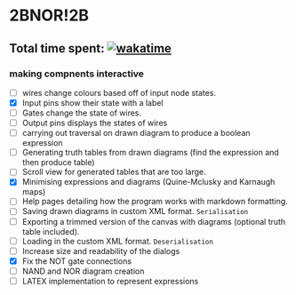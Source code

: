 # 2BNOR!2B

Total time spent: [![wakatime](https://wakatime.com/badge/user/8eec35f3-fd84-49c8-835b-b417c4509a9a/project/018bba66-c7a6-493e-a108-66e509c4020f.svg)](https://wakatime.com/badge/user/8eec35f3-fd84-49c8-835b-b417c4509a9a/project/018bba66-c7a6-493e-a108-66e509c4020f)
---
### making compnents interactive
- [ ] wires change colours based off of input node states. 
- [x] Input pins show their state with a label
- [ ] Gates change the state of wires.
- [ ] Output pins displays the states of wires
- [ ] carrying out traversal on drawn diagram to produce a boolean expression
- [ ] Generating truth tables from drawn diagrams (find the expression and then produce table)
- [ ] Scroll view for generated tables that are too large.
- [x] Minimising expressions and diagrams (Quine-Mclusky and Karnaugh maps)
- [ ] Help pages detailing how the program works with markdown formatting.
- [ ] Saving drawn diagrams in custom XML format. `Serialisation`
- [ ] Exporting a trimmed version of the canvas with diagrams (optional truth table included).
- [ ] Loading in the custom XML format. `Deserialisation`
- [ ] Increase size and readability of the dialogs
- [x] Fix the NOT gate connections
- [ ] NAND and NOR diagram creation
- [ ] LATEX implementation to represent expressions
